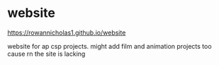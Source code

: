 # website

https://rowannicholas1.github.io/website

website for ap csp projects. might add film and animation projects too cause rn the site is lacking
